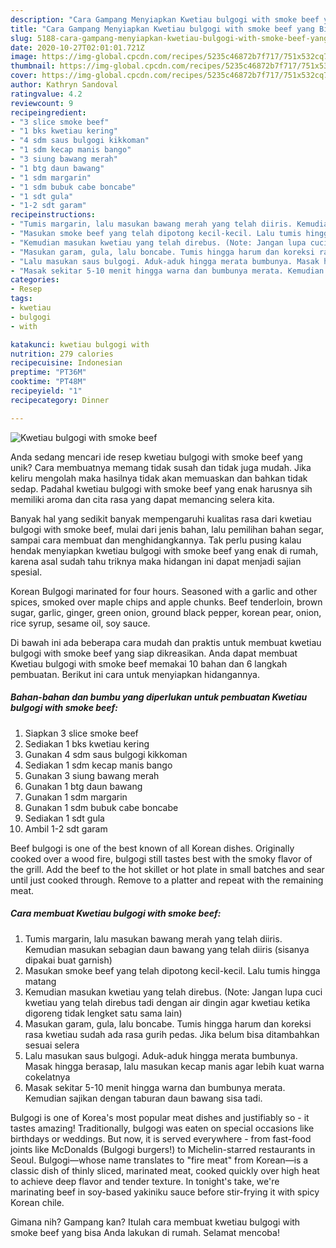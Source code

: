 ```yaml
---
description: "Cara Gampang Menyiapkan Kwetiau bulgogi with smoke beef yang Bisa Manjain Lidah"
title: "Cara Gampang Menyiapkan Kwetiau bulgogi with smoke beef yang Bisa Manjain Lidah"
slug: 5188-cara-gampang-menyiapkan-kwetiau-bulgogi-with-smoke-beef-yang-bisa-manjain-lidah
date: 2020-10-27T02:01:01.721Z
image: https://img-global.cpcdn.com/recipes/5235c46872b7f717/751x532cq70/kwetiau-bulgogi-with-smoke-beef-foto-resep-utama.jpg
thumbnail: https://img-global.cpcdn.com/recipes/5235c46872b7f717/751x532cq70/kwetiau-bulgogi-with-smoke-beef-foto-resep-utama.jpg
cover: https://img-global.cpcdn.com/recipes/5235c46872b7f717/751x532cq70/kwetiau-bulgogi-with-smoke-beef-foto-resep-utama.jpg
author: Kathryn Sandoval
ratingvalue: 4.2
reviewcount: 9
recipeingredient:
- "3 slice smoke beef"
- "1 bks kwetiau kering"
- "4 sdm saus bulgogi kikkoman"
- "1 sdm kecap manis bango"
- "3 siung bawang merah"
- "1 btg daun bawang"
- "1 sdm margarin"
- "1 sdm bubuk cabe boncabe"
- "1 sdt gula"
- "1-2 sdt garam"
recipeinstructions:
- "Tumis margarin, lalu masukan bawang merah yang telah diiris. Kemudian masukan sebagian daun bawang yang telah diiris (sisanya dipakai buat garnish)"
- "Masukan smoke beef yang telah dipotong kecil-kecil. Lalu tumis hingga matang"
- "Kemudian masukan kwetiau yang telah direbus. (Note: Jangan lupa cuci kwetiau yang telah direbus tadi dengan air dingin agar kwetiau ketika digoreng tidak lengket satu sama lain)"
- "Masukan garam, gula, lalu boncabe. Tumis hingga harum dan koreksi rasa kwetiau sudah ada rasa gurih pedas. Jika belum bisa ditambahkan sesuai selera"
- "Lalu masukan saus bulgogi. Aduk-aduk hingga merata bumbunya. Masak hingga berasap, lalu masukan kecap manis agar lebih kuat warna cokelatnya"
- "Masak sekitar 5-10 menit hingga warna dan bumbunya merata. Kemudian sajikan dengan taburan daun bawang sisa tadi."
categories:
- Resep
tags:
- kwetiau
- bulgogi
- with

katakunci: kwetiau bulgogi with 
nutrition: 279 calories
recipecuisine: Indonesian
preptime: "PT36M"
cooktime: "PT48M"
recipeyield: "1"
recipecategory: Dinner

---
```



![Kwetiau bulgogi with smoke beef](https://img-global.cpcdn.com/recipes/5235c46872b7f717/751x532cq70/kwetiau-bulgogi-with-smoke-beef-foto-resep-utama.jpg)

Anda sedang mencari ide resep kwetiau bulgogi with smoke beef yang unik? Cara membuatnya memang tidak susah dan tidak juga mudah. Jika keliru mengolah maka hasilnya tidak akan memuaskan dan bahkan tidak sedap. Padahal kwetiau bulgogi with smoke beef yang enak harusnya sih memiliki aroma dan cita rasa yang dapat memancing selera kita.

Banyak hal yang sedikit banyak mempengaruhi kualitas rasa dari kwetiau bulgogi with smoke beef, mulai dari jenis bahan, lalu pemilihan bahan segar, sampai cara membuat dan menghidangkannya. Tak perlu pusing kalau hendak menyiapkan kwetiau bulgogi with smoke beef yang enak di rumah, karena asal sudah tahu triknya maka hidangan ini dapat menjadi sajian spesial.

Korean Bulgogi marinated for four hours. Seasoned with a garlic and other spices, smoked over maple chips and apple chunks. Beef tenderloin, brown sugar, garlic, ginger, green onion, ground black pepper, korean pear, onion, rice syrup, sesame oil, soy sauce.


Di bawah ini ada beberapa cara mudah dan praktis untuk membuat kwetiau bulgogi with smoke beef yang siap dikreasikan. Anda dapat membuat Kwetiau bulgogi with smoke beef memakai 10 bahan dan 6 langkah pembuatan. Berikut ini cara untuk menyiapkan hidangannya.

<!--inarticleads1-->

##### Bahan-bahan dan bumbu yang diperlukan untuk pembuatan Kwetiau bulgogi with smoke beef:

1. Siapkan 3 slice smoke beef
1. Sediakan 1 bks kwetiau kering
1. Gunakan 4 sdm saus bulgogi kikkoman
1. Sediakan 1 sdm kecap manis bango
1. Gunakan 3 siung bawang merah
1. Gunakan 1 btg daun bawang
1. Gunakan 1 sdm margarin
1. Gunakan 1 sdm bubuk cabe boncabe
1. Sediakan 1 sdt gula
1. Ambil 1-2 sdt garam


Beef bulgogi is one of the best known of all Korean dishes. Originally cooked over a wood fire, bulgogi still tastes best with the smoky flavor of the grill. Add the beef to the hot skillet or hot plate in small batches and sear until just cooked through. Remove to a platter and repeat with the remaining meat. 

<!--inarticleads2-->

##### Cara membuat Kwetiau bulgogi with smoke beef:

1. Tumis margarin, lalu masukan bawang merah yang telah diiris. Kemudian masukan sebagian daun bawang yang telah diiris (sisanya dipakai buat garnish)
1. Masukan smoke beef yang telah dipotong kecil-kecil. Lalu tumis hingga matang
1. Kemudian masukan kwetiau yang telah direbus. (Note: Jangan lupa cuci kwetiau yang telah direbus tadi dengan air dingin agar kwetiau ketika digoreng tidak lengket satu sama lain)
1. Masukan garam, gula, lalu boncabe. Tumis hingga harum dan koreksi rasa kwetiau sudah ada rasa gurih pedas. Jika belum bisa ditambahkan sesuai selera
1. Lalu masukan saus bulgogi. Aduk-aduk hingga merata bumbunya. Masak hingga berasap, lalu masukan kecap manis agar lebih kuat warna cokelatnya
1. Masak sekitar 5-10 menit hingga warna dan bumbunya merata. Kemudian sajikan dengan taburan daun bawang sisa tadi.


Bulgogi is one of Korea&#39;s most popular meat dishes and justifiably so - it tastes amazing! Traditionally, bulgogi was eaten on special occasions like birthdays or weddings. But now, it is served everywhere - from fast-food joints like McDonalds (Bulgogi burgers!) to Michelin-starred restaurants in Seoul. Bulgogi—whose name translates to &#34;fire meat&#34; from Korean—is a classic dish of thinly sliced, marinated meat, cooked quickly over high heat to achieve deep flavor and tender texture. In tonight&#39;s take, we&#39;re marinating beef in soy-based yakiniku sauce before stir-frying it with spicy Korean chile. 

Gimana nih? Gampang kan? Itulah cara membuat kwetiau bulgogi with smoke beef yang bisa Anda lakukan di rumah. Selamat mencoba!
